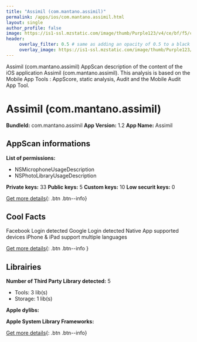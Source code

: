 ```yaml
---
title: "Assimil (com.mantano.assimil)"
permalink: /apps/ios/com.mantano.assimil.html
layout: single
author_profile: false
image: https://is1-ssl.mzstatic.com/image/thumb/Purple123/v4/ce/bf/f5/cebff509-abba-1abd-81af-cd4ffcc13bb9/app_icon-0-0-1x_U007emarketing-0-0-0-10-0-0-sRGB-0-0-0-GLES2_U002c0-512MB-85-220-0-0.png/512x512bb.jpg
header: 
     overlay_filter: 0.5 # same as adding an opacity of 0.5 to a black background
     overlay_image: https://is1-ssl.mzstatic.com/image/thumb/Purple123/v4/ce/bf/f5/cebff509-abba-1abd-81af-cd4ffcc13bb9/app_icon-0-0-1x_U007emarketing-0-0-0-10-0-0-sRGB-0-0-0-GLES2_U002c0-512MB-85-220-0-0.png/512x512bb.jpg
---
```

Assimil (com.mantano.assimil) AppScan description of the content of the iOS application Assimil (com.mantano.assimil). This analysis is based on the Mobile App Tools : AppScore, static analysis, Audit and the Mobile Audit App Tool.

# Assimil (com.mantano.assimil)

**BundleId:** com.mantano.assimil
**App Version:** 1.2
**App Name:** Assimil


## AppScan informations 

**List of permissions:** 
- NSMicrophoneUsageDescription
- NSPhotoLibraryUsageDescription
  
  
**Private keys:** 33
**Public keys:** 5
**Custom keys:** 10
**Low securit keys:** 0
  
[Get more details](/pricing.html){: .btn .btn--info}

## Cool Facts

Facebook Login detected
Google Login detected
Native App
supported devices iPhone & iPad
support multiple languages
  
[Get more details](/pricing.html){: .btn .btn--info }

## Librairies 
**Number of Third Party Library detected:** 5
- Tools: 3 lib(s)
- Storage: 1 lib(s)


**Apple dylibs:**


**Apple System Library Frameworks:**


  
[Get more details](/pricing.html){: .btn .btn--info}

